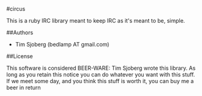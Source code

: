 #circus

This is a ruby IRC library meant to keep IRC as it's meant to be, simple.

##Authors

* Tim Sjoberg (bedlamp AT gmail.com)

##License

This software is considered BEER-WARE:
Tim Sjoberg wrote this library. As long as you retain this notice you can do 
whatever you want with this stuff. If we meet some day, and you think this 
stuff is worth it, you can buy me a beer in return
